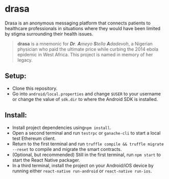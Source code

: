 # drasa
Drasa is an anonymous messaging platform that connects patients to healthcare professionals in situations where they would have been limited by stigma surrounding their health issues.

> **drasa** is a mnemonic for _**Dr**. **A**meyo **S**tella **A**dadevoh_, a Nigerian physician who paid the ultimate price while curbing the 2014 ebola epidemic in West Africa. This project is named in memory of her legacy.

##

## Setup:
* Clone this repository.
* Go into `android/local.properties` and change `$USER` to your username or change the value of `sdk.dir` to where the Android SDK is installed.

## Install:

* Install project dependencies using`npm install`.
* Open a second terminal and run `testrpc` or `ganache-cli` to start a local test Ethereum client.
* Return to the first terminal and run `truffle compile && truffle migrate --reset` to compile and migrate the smart contracts.
* (Optional, but recommended) Still in the first terminal, run `npm start` to start the React Native packager.
* In a third terminal, install the project on your Android/iOS device by running either `react-native run-android` or `react-native run-ios`.
